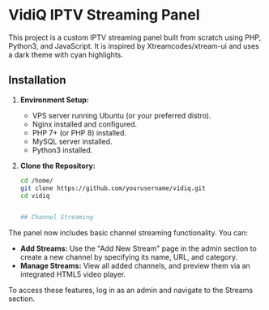 # VidiQ IPTV Streaming Panel

This project is a custom IPTV streaming panel built from scratch using PHP, Python3, and JavaScript. It is inspired by Xtreamcodes/xtream-ui and uses a dark theme with cyan highlights.

## Installation

1. **Environment Setup:**
   - VPS server running Ubuntu (or your preferred distro).
   - Nginx installed and configured.
   - PHP 7+ (or PHP 8) installed.
   - MySQL server installed.
   - Python3 installed.

2. **Clone the Repository:**
   ```bash
   cd /home/
   git clone https://github.com/yourusername/vidiq.git
   cd vidiq


   ## Channel Streaming

The panel now includes basic channel streaming functionality. You can:
- **Add Streams:** Use the "Add New Stream" page in the admin section to create a new channel by specifying its name, URL, and category.
- **Manage Streams:** View all added channels, and preview them via an integrated HTML5 video player.

To access these features, log in as an admin and navigate to the Streams section.